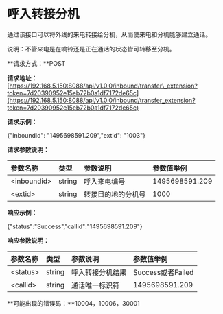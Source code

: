 # 呼入转接分机

通过该接口可以将外线的来电转接给分机，从而使来电和分机能够建立通话。

说明：不管来电是在响铃还是正在通话的状态皆可转移至分机。

**请求方式：**POST

**请求地址：**[https://192.168.5.150:8088/api/v1.0.0/inbound/transfer\_extension?token=7d20390952e15eb72b0a1df7172de65c](https://192.168.5.150:8088/api/v1.0.0/inbound/transfer_extension?token=7d20390952e15eb72b0a1df7172de65c)

**请求示例：**

{"inboundid": "1495698591.209","extid": "1003"}

**请求参数说明：**

| 参数名称 | 类型 | 参数说明 | 参数值举例 |
| :--- | :--- | :--- | :--- |
| &lt;inboundid&gt; | string | 呼入来电编号 | 1495698591.209 |
| &lt;extid&gt; | string | 转接目的地的分机号 | 1000 |

**响应示例：**

{"status":"Success","callid":"1495698591.209"}

**响应参数说明：**

| 参数名称 | 类型 | 参数说明 | 参数值举例 |
| :--- | :--- | :--- | :--- |
| &lt;status&gt; | string | 呼入转接分机结果 | Success或者Failed |
| &lt;callid&gt; | string | 通话唯一标识符 | 1495698591.209 |

**可能出现的错误码：**10004，10006，30001

